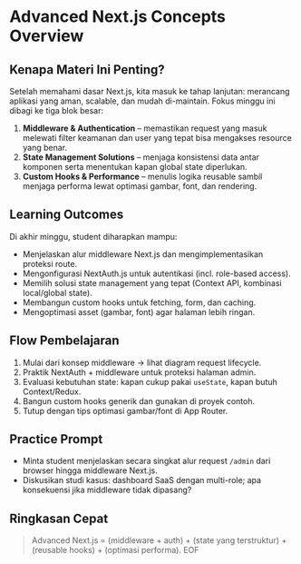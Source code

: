 # Advanced Next.js Concepts Overview

## Kenapa Materi Ini Penting?
Setelah memahami dasar Next.js, kita masuk ke tahap lanjutan: merancang aplikasi yang aman, scalable, dan mudah di-maintain. Fokus minggu ini dibagi ke tiga blok besar:

1. **Middleware & Authentication** – memastikan request yang masuk melewati filter keamanan dan user yang tepat bisa mengakses resource yang benar.
2. **State Management Solutions** – menjaga konsistensi data antar komponen serta menentukan kapan global state diperlukan.
3. **Custom Hooks & Performance** – menulis logika reusable sambil menjaga performa lewat optimasi gambar, font, dan rendering.

## Learning Outcomes
Di akhir minggu, student diharapkan mampu:
- Menjelaskan alur middleware Next.js dan mengimplementasikan proteksi route.
- Mengonfigurasi NextAuth.js untuk autentikasi (incl. role-based access).
- Memilih solusi state management yang tepat (Context API, kombinasi local/global state).
- Membangun custom hooks untuk fetching, form, dan caching.
- Mengoptimasi asset (gambar, font) agar halaman lebih ringan.

## Flow Pembelajaran
1. Mulai dari konsep middleware → lihat diagram request lifecycle.
2. Praktik NextAuth + middleware untuk proteksi halaman admin.
3. Evaluasi kebutuhan state: kapan cukup pakai `useState`, kapan butuh Context/Redux.
4. Bangun custom hooks generik dan gunakan di proyek contoh.
5. Tutup dengan tips optimasi gambar/font di App Router.

## Practice Prompt
- Minta student menjelaskan secara singkat alur request `/admin` dari browser hingga middleware Next.js.
- Diskusikan studi kasus: dashboard SaaS dengan multi-role; apa konsekuensi jika middleware tidak dipasang?

## Ringkasan Cepat
> Advanced Next.js = (middleware + auth) + (state yang terstruktur) + (reusable hooks) + (optimasi performa). EOF
